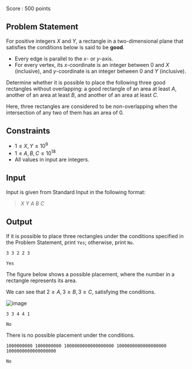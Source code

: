 Score : $500$ points

## Problem Statement

For positive integers $X$ and $Y$, a rectangle in a two-dimensional plane that satisfies the conditions below is said to be **good**.

- Every edge is parallel to the $x$- or $y$-axis.
- For every vertex, its $x$-coordinate is an integer between $0$ and $X$ (inclusive), and $y$-coordinate is an integer between $0$ and $Y$ (inclusive).

Determine whether it is possible to place the following three good rectangles without overlapping: a good rectangle of an area at least $A$, another of an area at least $B$, and another of an area at least $C$.

Here, three rectangles are considered to be non-overlapping when the intersection of any two of them has an area of $0$.

## Constraints

- $1 \leq X, Y \leq 10^9$
- $1 \leq A, B, C \leq 10^{18}$
- All values in input are integers.

## Input

Input is given from Standard Input in the following format:

> $X$ $Y$ $A$ $B$ $C$

## Output

If it is possible to place three rectangles under the conditions specified in the Problem Statement, print `Yes`; otherwise, print `No`.

```input1
3 3 2 2 3
```

```output1
Yes
```

The figure below shows a possible placement, where the number in a rectangle represents its area.

We can see that $2 \geq A, 3 \geq B, 3 \geq C$, satisfying the conditions.

![image](https://img.atcoder.jp/ghi/abc223e_sample.png)

```input2
3 3 4 4 1
```

```output2
No
```

There is no possible placement under the conditions.

```input3
1000000000 1000000000 1000000000000000000 1000000000000000000 1000000000000000000
```

```output3
No
```